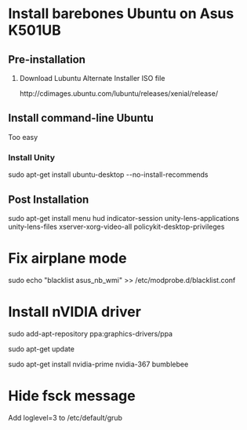 <h1>Install barebones Ubuntu on Asus K501UB</h1>
<h2>Pre-installation</h2>
<ol>
<li>Download Lubuntu Alternate Installer ISO file</li>
<p>http://cdimages.ubuntu.com/lubuntu/releases/xenial/release/</p>
</ol>
<h2>Install command-line Ubuntu</h2>
<p>Too easy</p>
<h3>Install Unity</h3>
<p>sudo apt-get install ubuntu-desktop --no-install-recommends</p>
<h2>Post Installation</h2>
<p>sudo apt-get install menu hud indicator-session unity-lens-applications unity-lens-files xserver-xorg-video-all policykit-desktop-privileges</p>

# Fix airplane mode
<p>sudo echo "blacklist asus_nb_wmi" >> /etc/modprobe.d/blacklist.conf</p>

# Install nVIDIA driver
<p>sudo add-apt-repository ppa:graphics-drivers/ppa</p>
<p>sudo apt-get update</p>
<p>sudo apt-get install nvidia-prime nvidia-367 bumblebee</p>

# Hide fsck message
<p>Add loglevel=3 to /etc/default/grub</p>
